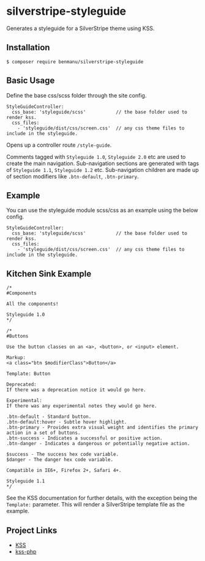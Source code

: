 # silverstripe-styleguide
Generates a styleguide for a SilverStripe theme using KSS.

## Installation
	
	$ composer require benmanu/silverstripe-styleguide

## Basic Usage
Define the base css/scss folder through the site config.

	StyleGuideController:
  	  css_base: 'styleguide/scss' 			// the base folder used to render kss.
  	  css_files:
    	- 'styleguide/dist/css/screen.css' 	// any css theme files to include in the styleguide.

Opens up a controller route `/style-guide`.

Comments tagged with `Styleguide 1.0`, `Styleguide 2.0` etc are used to create the main navigation.
Sub-navigation sections are generated with tags of `Styleguide 1.1`, `Styleguide 1.2` etc.
Sub-navigation children are made up of section modifiers like `.btn-default`, `.btn-primary`.

## Example
You can use the styleguide module scss/css as an example using the below config.

	StyleGuideController:
  	  css_base: 'styleguide/scss' 			// the base folder used to render kss.
  	  css_files:
    	- 'styleguide/dist/css/screen.css' 	// any css theme files to include in the styleguide.

## Kitchen Sink Example
	/*
	#Components

	All the components!

	Styleguide 1.0
	*/

	/*
	#Buttons

	Use the button classes on an <a>, <button>, or <input> element.

	Markup: 
	<a class="btn $modifierClass">Button</a>

	Template: Button

	Deprecated:
	If there was a deprecation notice it would go here.

	Experimental:
	If there was any experimental notes they would go here.

	.btn-default - Standard button.
	.btn-default:hover - Subtle hover highlight.
	.btn-primary - Provides extra visual weight and identifies the primary action in a set of buttons.
	.btn-success - Indicates a successful or positive action.
	.btn-danger - Indicates a dangerous or potentially negative action.

	$success - The success hex code variable.
	$danger - The danger hex code variable.

	Compatible in IE6+, Firefox 2+, Safari 4+.

	Styleguide 1.1
	*/

See the KSS documentation for further details, with the exception being the `Template:` parameter. This will render a SilverStripe template file as the example.

## Project Links
 * [KSS](http://warpspire.com/kss/)
 * [kss-php](https://github.com/scaninc/kss-php)
